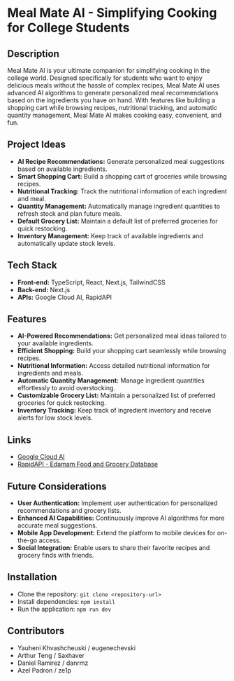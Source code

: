 # Meal Mate AI - Simplifying Cooking for College Students

## Description

Meal Mate AI is your ultimate companion for simplifying cooking in the college world. Designed specifically for students who want to enjoy delicious meals without the hassle of complex recipes, Meal Mate AI uses advanced AI algorithms to generate personalized meal recommendations based on the ingredients you have on hand. With features like building a shopping cart while browsing recipes, nutritional tracking, and automatic quantity management, Meal Mate AI makes cooking easy, convenient, and fun.

## Project Ideas

- **AI Recipe Recommendations:** Generate personalized meal suggestions based on available ingredients.
- **Smart Shopping Cart:** Build a shopping cart of groceries while browsing recipes.
- **Nutritional Tracking:** Track the nutritional information of each ingredient and meal.
- **Quantity Management:** Automatically manage ingredient quantities to refresh stock and plan future meals.
- **Default Grocery List:** Maintain a default list of preferred groceries for quick restocking.
- **Inventory Management:** Keep track of available ingredients and automatically update stock levels.

## Tech Stack

- **Front-end:** TypeScript, React, Next.js, TailwindCSS
- **Back-end:** Next.js
- **APIs:** Google Cloud AI, RapidAPI

## Features

- **AI-Powered Recommendations:** Get personalized meal ideas tailored to your available ingredients.
- **Efficient Shopping:** Build your shopping cart seamlessly while browsing recipes.
- **Nutritional Information:** Access detailed nutritional information for ingredients and meals.
- **Automatic Quantity Management:** Manage ingredient quantities effortlessly to avoid overstocking.
- **Customizable Grocery List:** Maintain a personalized list of preferred groceries for quick restocking.
- **Inventory Tracking:** Keep track of ingredient inventory and receive alerts for low stock levels.

## Links

- [Google Cloud AI](https://cloud.google.com/ai/apis?hl=en)
- [RapidAPI - Edamam Food and Grocery Database](https://rapidapi.com/edamam/api/edamam-food-and-grocery-database/)

## Future Considerations

- **User Authentication:** Implement user authentication for personalized recommendations and grocery lists.
- **Enhanced AI Capabilities:** Continuously improve AI algorithms for more accurate meal suggestions.
- **Mobile App Development:** Extend the platform to mobile devices for on-the-go access.
- **Social Integration:** Enable users to share their favorite recipes and grocery finds with friends.

## Installation

- Clone the repository: `git clone <repository-url>`
- Install dependencies: `npm install`
- Run the application: `npm run dev`

## Contributors

- Yauheni Khvashcheuski / eugenechevski
- Arthur Teng / Saxhaver
- Daniel Ramirez / danrmz
- Azel Padron / ze1p